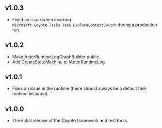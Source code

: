 ## v1.0.3
- Fixed an issue when invoking `Microsoft.Coyote.Tasks.Task.ExploreContextSwitch` during a
  production run.

## v1.0.2
- Make ActorRuntimeLogGraphBuilder public.
- Add CreateStateMachine to IActorRuntimeLog.

## v1.0.1
- Fixes an issue in the runtime (there should always be a default task runtime instance).

## v1.0.0
- The initial release of the Coyote framework and test tools.